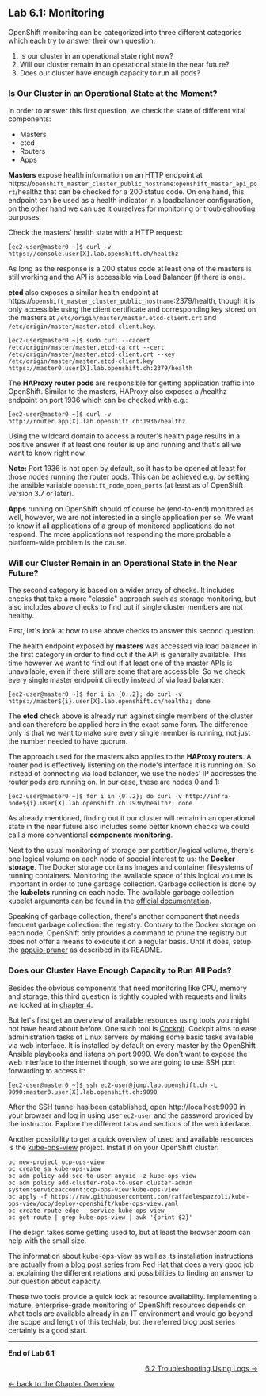 ## Lab 6.1: Monitoring

OpenShift monitoring can be categorized into three different categories which each try to answer their own question:
1. Is our cluster in an operational state right now?
2. Will our cluster remain in an operational state in the near future?
3. Does our cluster have enough capacity to run all pods?


### Is Our Cluster in an Operational State at the Moment?

In order to answer this first question, we check the state of different vital components:
* Masters
* etcd
* Routers
* Apps

**Masters** expose health information on an HTTP endpoint at https://`openshift_master_cluster_public_hostname`:`openshift_master_api_port`/healthz that can be checked for a 200 status code. On one hand, this endpoint can be used as a health indicator in a loadbalancer configuration, on the other hand we can use it ourselves for monitoring or troubleshooting purposes.

Check the masters' health state with a HTTP request:
```
[ec2-user@master0 ~]$ curl -v https://console.user[X].lab.openshift.ch/healthz
```

As long as the response is a 200 status code at least one of the masters is still working and the API is accessible via Load Balancer (if there is one).

**etcd** also exposes a similar health endpoint at https://`openshift_master_cluster_public_hostname`:2379/health, though it is only accessible using the client certificate and corresponding key stored on the masters at `/etc/origin/master/master.etcd-client.crt` and `/etc/origin/master/master.etcd-client.key`.
```
[ec2-user@master0 ~]$ sudo curl --cacert /etc/origin/master/master.etcd-ca.crt --cert /etc/origin/master/master.etcd-client.crt --key /etc/origin/master/master.etcd-client.key https://master0.user[X].lab.openshift.ch:2379/health
```

The **HAProxy router pods** are responsible for getting application traffic into OpenShift. Similar to the masters, HAProxy also exposes a /healthz endpoint on port 1936 which can be checked with e.g.:
```
[ec2-user@master0 ~]$ curl -v http://router.app[X].lab.openshift.ch:1936/healthz
```

Using the wildcard domain to access a router's health page results in a positive answer if at least one router is up and running and that's all we want to know right now.

**Note:** Port 1936 is not open by default, so it has to be opened at least for those nodes running the router pods. This can be achieved e.g. by setting the ansible variable `openshift_node_open_ports` (at least as of OpenShift version 3.7 or later).

**Apps** running on OpenShift should of course be (end-to-end) monitored as well, however, we are not interested in a single application per se. We want to know if all applications of a group of monitored applications do not respond. The more applications not responding the more probable a platform-wide problem is the cause.


### Will our Cluster Remain in an Operational State in the Near Future?

The second category is based on a wider array of checks. It includes checks that take a more "classic" approach such as storage monitoring, but also includes above checks to find out if single cluster members are not healthy.

First, let's look at how to use above checks to answer this second question.

The health endpoint exposed by **masters** was accessed via load balancer in the first category in order to find out if the API is generally available. This time however we want to find out if at least one of the master APIs is unavailable, even if there still are some that are accessible. So we check every single master endpoint directly instead of via load balancer:
```
[ec2-user@master0 ~]$ for i in {0..2}; do curl -v https://master${i}.user[X].lab.openshift.ch/healthz; done
```

The **etcd** check above is already run against single members of the cluster and can therefore be applied here in the exact same form. The difference only is that we want to make sure every single member is running, not just the number needed to have quorum.

The approach used for the masters also applies to the **HAProxy routers**. A router pod is effectively listening on the node's interface it is running on. So instead of connecting via load balancer, we use the nodes' IP addresses the router pods are running on. In our case, these are nodes 0 and 1:
```
[ec2-user@master0 ~]$ for i in {0..2}; do curl -v http://infra-node${i}.user[X].lab.openshift.ch:1936/healthz; done
```

As already mentioned, finding out if our cluster will remain in an operational state in the near future also includes some better known checks we could call a more conventional **components monitoring**.

Next to the usual monitoring of storage per partition/logical volume, there's one logical volume on each node of special interest to us: the **Docker storage**. The Docker storage contains images and container filesystems of running containers. Monitoring the available space of this logical volume is important in order to tune garbage collection. Garbage collection is done by the **kubelets** running on each node. The available garbage collection kubelet arguments can be found in the [official documentation](https://docs.openshift.com/container-platform/3.11/admin_guide/garbage_collection.html).

Speaking of garbage collection, there's another component that needs frequent garbage collection: the registry. Contrary to the Docker storage on each node, OpenShift only provides a command to prune the registry but does not offer a means to execute it on a regular basis. Until it does, setup the [appuio-pruner](https://github.com/appuio/appuio-pruner) as described in its README.


### Does our Cluster Have Enough Capacity to Run All Pods?

Besides the obvious components that need monitoring like CPU, memory and storage, this third question is tightly coupled with requests and limits we looked at in [chapter 4](41_out_of_resource_handling.md).

But let's first get an overview of available resources using tools you might not have heard about before. One such tool is [Cockpit](http://cockpit-project.org/). Cockpit aims to ease administration tasks of Linux servers by making some basic tasks available via web interface. It is installed by default on every master by the OpenShift Ansible playbooks and listens on port 9090. We don't want to expose the web interface to the internet though, so we are going to use SSH port forwarding to access it:
```
[ec2-user@master0 ~]$ ssh ec2-user@jump.lab.openshift.ch -L 9090:master0.user[X].lab.openshift.ch:9090
```

After the SSH tunnel has been established, open http://localhost:9090 in your browser and log in using user `ec2-user` and the password provided by the instructor. Explore the different tabs and sections of the web interface.

Another possibility to get a quick overview of used and available resources is the [kube-ops-view](https://github.com/hjacobs/kube-ops-view) project. Install it on your OpenShift cluster:
```
oc new-project ocp-ops-view
oc create sa kube-ops-view
oc adm policy add-scc-to-user anyuid -z kube-ops-view
oc adm policy add-cluster-role-to-user cluster-admin system:serviceaccount:ocp-ops-view:kube-ops-view
oc apply -f https://raw.githubusercontent.com/raffaelespazzoli/kube-ops-view/ocp/deploy-openshift/kube-ops-view.yaml
oc create route edge --service kube-ops-view
oc get route | grep kube-ops-view | awk '{print $2}'
```

The design takes some getting used to, but at least the browser zoom can help with the small size.

The information about kube-ops-view as well as its installation instructions are actually from a [blog post series](https://blog.openshift.com/full-cluster-capacity-management-monitoring-openshift/) from Red Hat that does a very good job at explaining the different relations and possibilities to finding an answer to our question about capacity.

These two tools provide a quick look at resource availability. Implementing a mature, enterprise-grade monitoring of OpenShift resources depends on what tools are available already in an IT environment and would go beyond the scope and length of this techlab, but the referred blog post series certainly is a good start.


---

**End of Lab 6.1**

<p width="100px" align="right"><a href="62_logs.md">6.2 Troubleshooting Using Logs →</a></p>

[← back to the Chapter Overview](60_monitoring_troubleshooting.md)
